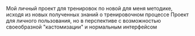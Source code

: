 Мой личный проект для тренировок по новой для меня методике, исходя из новых полученных знаний о тренировочном процессе
Проект для личного пользования, но в перспективе с возможностью своеобразной "кастомизации" и нормальным интерфейсом

